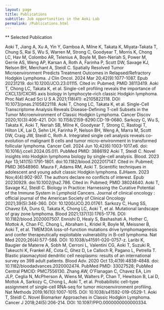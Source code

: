 ```yaml
---
layout: page
title: Publications
subtitle: Job opportunities in the Aoki Lab
permalink: /Publications.html
---
```



** Selected Publication

Aoki T, Jiang A, Xu A, Yin Y, Gamboa A, Milne K, Takata K, Miyata-Takata T, Chung S, Rai S, Wu S, Warren M, Strong C, Goodyear T, Morris K, Chong LC, Hav M, Colombo AR, Telenius A, Boyle M, Ben-Neriah S, Power M, Gerrie AS, Weng AP, Karsan A, Roth A, Farinha P, Scott DW, Savage KJ, Nelson BH, Merchant A, Steidl C. Spatially Resolved Tumor Microenvironment Predicts Treatment Outcomes in Relapsed/Refractory Hodgkin Lymphoma. J Clin Oncol. 2024 Mar 20;42(9):1077-1087. Epub 20231219. doi:10.1200/JCO.23.01115. Cited in: Pubmed; PMID 38113419.
Aoki T, Chong LC, Takata K, et al. Single-cell profiling reveals the importance of CXCL13/CXCR5 axis biology in lymphocyte-rich classic Hodgkin lymphoma. Proc Natl Acad Sci U S A 2021;118(41): e2105822118. DOI: 10.1073/pnas.2105822118.
Aoki T, Chong LC, Takata K, et al. Single-Cell Transcriptome Analysis Reveals Disease-Defining T-cell Subsets in the Tumor Microenvironment of Classic Hodgkin Lymphoma. Cancer Discov 2020;10(3):406-421. DOI: 10.1158/2159-8290.CD-19-0680.
Sarkozy C, Wu S, Takata K, Aoki T, Neriah SB, Milne K, Goodyear T, Strong C, Rastogi T, Hilton LK, Lai D, Sehn LH, Farinha P, Nelson BH, Weng A, Marra M, Scott DW, Craig JW, Steidl C, Roth A. Integrated single cell analysis reveals co-evolution of malignant B cells and tumor micro-environment in transformed follicular lymphoma. Cancer Cell. 2024 Jun 10;42(6):1003-1017.e6. doi: 10.1016/j.ccell.2024.05.011. PubMed PMID: 3886192
Aoki T, Steidl C. Novel insights into Hodgkin lymphoma biology by single-cell analysis. Blood. 2023 Apr 13;141(15):1791-1801. doi:10.1182/blood.2022017147. Cited in: Pubmed; PMID 36548960.
Maura F, Adams RM, Aoki T. Scientific techniques in adolescent and young adult classic Hodgkin lymphoma. EJHaem. 2023 Nov;4(4):902-907. The authors declare no conflicts of interest. Epub 20230929. doi:10.1002/jha2.786. Cited in: Pubmed; PMID 38024640.
Aoki T, Savage KJ, Steidl C. Biology in Practice: Harnessing the Curative Potential of the Immune System in Lymphoid Cancers. Journal of clinical oncology : official journal of the American Society of Clinical Oncology 2021;39(5):346-360. DOI: 10.1200/JCO.20.01761.
Sarkozy C, Hung SS, Chavez EA, Duns G, Takata K, Chong LC, Aoki T, et al. Mutational landscape of gray zone lymphoma. Blood 2021;137(13):1765-1776. DOI: 10.1182/blood.2020007507.
Ennishi D, Healy S, Bashashati A, Hother C, Mottok A, Chan FC, Chong L, Abraham L, Kridel R, Boyle M, Meissner B, Aoki T, et al. TMEM30A loss-of-function mutations drive lymphomagenesis and confer therapeutically exploitable vulnerability in B-cell lymphoma. Nat Med 2020;26(4):577-588. DOI: 10.1038/s41591-020-0757-z.
Laribi K, Baugier de Materre A, Sobh M, Cerroni L, Valentini CG, Aoki T,
Suzuki R, Takeuchi K, Frankel AE, Cota C, Ghez D, Le Calloch R, Pagano L, Petrella T. Blastic plasmacytoid dendritic cell neoplasms: results of an international survey on 398 adult patients. Blood Adv. 2020 Oct 13;4(19):4838-4848. doi: 10.1182/bloodadvances.2020002474. PubMed PMID: 33027528; PubMed Central PMCID: PMC7556130.
Zhang AW, O'Flanagan C, Chavez EA, Lim JLP, Ceglia N, McPherson A, Wiens M, Walters P, Chan T, Hewitson B, Lai D, Mottok A, Sarkozy C, Chong L, Aoki T, et al. Probabilistic cell-type assignment of single-cell RNA-seq for tumor microenvironment profiling. Nat Methods 2019;16(10):1007-1015. DOI: 10.1038/s41592-019-0529-1.
Aoki T, Steidl C. Novel Biomarker Approaches in Classic Hodgkin Lymphoma. Cancer J 2018;24(5):206-214. DOI: 10.1097/PPO.0000000000000334.